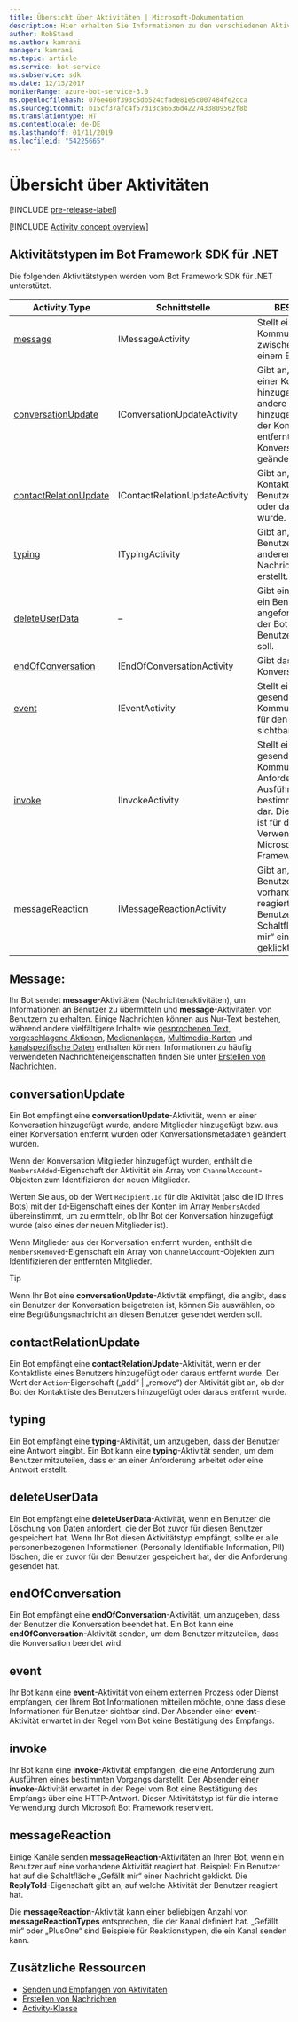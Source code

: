 ```yaml
---
title: Übersicht über Aktivitäten | Microsoft-Dokumentation
description: Hier erhalten Sie Informationen zu den verschiedenen Aktivitätstypen, die im Bot Framework SDK für .NET verfügbar sind.
author: RobStand
ms.author: kamrani
manager: kamrani
ms.topic: article
ms.service: bot-service
ms.subservice: sdk
ms.date: 12/13/2017
monikerRange: azure-bot-service-3.0
ms.openlocfilehash: 076e460f393c5db524cfade81e5c007484fe2cca
ms.sourcegitcommit: b15cf37afc4f57d13ca6636d4227433809562f8b
ms.translationtype: HT
ms.contentlocale: de-DE
ms.lasthandoff: 01/11/2019
ms.locfileid: "54225665"
---
```

# <a name="activities-overview"></a>Übersicht über Aktivitäten

[!INCLUDE [pre-release-label](../includes/pre-release-label-v3.md)]

[!INCLUDE [Activity concept overview](../includes/snippet-dotnet-concept-activity.md)]

## <a name="activity-types-in-the-bot-framework-sdk-for-net"></a>Aktivitätstypen im Bot Framework SDK für .NET

Die folgenden Aktivitätstypen werden vom Bot Framework SDK für .NET unterstützt.

| Activity.Type | Schnittstelle | BESCHREIBUNG |
|------|------|------|
| [message](#message) | IMessageActivity | Stellt eine Kommunikation zwischen einem Bot und einem Benutzer dar. |
| [conversationUpdate](#conversationupdate) | IConversationUpdateActivity | Gibt an, dass der Bot einer Konversation hinzugefügt wurde, andere Mitglieder hinzugefügt bzw. aus der Konversation entfernt wurden oder Konversationsmetadaten geändert wurden. |
| [contactRelationUpdate](#contactrelationupdate) | IContactRelationUpdateActivity | Gibt an, dass der Bot der Kontaktliste eines Benutzers hinzugefügt oder daraus entfernt wurde. |
| [typing](#typing) | ITypingActivity | Gibt an, dass der Benutzer oder Bot am anderen Ende einer Nachricht eine Antwort erstellt. | 
| [deleteUserData](#deleteuserdata) | – | Gibt einem Bot an, dass ein Benutzer angefordert hat, dass der Bot gespeicherte Benutzerdaten löschen soll. |
| [endOfConversation](#endofconversation) | IEndOfConversationActivity | Gibt das Ende einer Konversation an. |
| [event](#event) | IEventActivity | Stellt eine an einen Bot gesendete Kommunikation dar, die für den Benutzer nicht sichtbar ist. |
| [invoke](#invoke) | IInvokeActivity | Stellt eine an einen Bot gesendete Kommunikation für die Anforderung zur Ausführung eines bestimmten Vorgangs dar. Dieser Aktivitätstyp ist für die interne Verwendung durch Microsoft Bot Framework reserviert. |
| [messageReaction](#messagereaction) | IMessageReactionActivity | Gibt an, dass ein Benutzer auf eine vorhandene Aktivität reagiert hat. Beispiel: Ein Benutzer hat auf die Schaltfläche „Gefällt mir“ einer Nachricht geklickt. |

## <a name="message"></a>Message:

Ihr Bot sendet **message**-Aktivitäten (Nachrichtenaktivitäten), um Informationen an Benutzer zu übermitteln und **message**-Aktivitäten von Benutzern zu erhalten. Einige Nachrichten können aus Nur-Text bestehen, während andere vielfältigere Inhalte wie [gesprochenen Text](bot-builder-dotnet-text-to-speech.md), [vorgeschlagene Aktionen](bot-builder-dotnet-add-suggested-actions.md), [Medienanlagen](bot-builder-dotnet-add-media-attachments.md), [Multimedia-Karten](bot-builder-dotnet-add-rich-card-attachments.md) und [kanalspezifische Daten](bot-builder-dotnet-channeldata.md) enthalten können. Informationen zu häufig verwendeten Nachrichteneigenschaften finden Sie unter [Erstellen von Nachrichten](bot-builder-dotnet-create-messages.md).

## <a name="conversationupdate"></a>conversationUpdate

Ein Bot empfängt eine **conversationUpdate**-Aktivität, wenn er einer Konversation hinzugefügt wurde, andere Mitglieder hinzugefügt bzw. aus einer Konversation entfernt wurden oder Konversationsmetadaten geändert wurden. 

Wenn der Konversation Mitglieder hinzugefügt wurden, enthält die `MembersAdded`-Eigenschaft der Aktivität ein Array von `ChannelAccount`-Objekten zum Identifizieren der neuen Mitglieder. 

Werten Sie aus, ob der Wert `Recipient.Id` für die Aktivität (also die ID Ihres Bots) mit der `Id`-Eigenschaft eines der Konten im Array `MembersAdded` übereinstimmt, um zu ermitteln, ob Ihr Bot der Konversation hinzugefügt wurde (also eines der neuen Mitglieder ist).

Wenn Mitglieder aus der Konversation entfernt wurden, enthält die `MembersRemoved`-Eigenschaft ein Array von `ChannelAccount`-Objekten zum Identifizieren der entfernten Mitglieder. 

> [!TIP]
> Wenn Ihr Bot eine **conversationUpdate**-Aktivität empfängt, die angibt, dass ein Benutzer der Konversation beigetreten ist, können Sie auswählen, ob eine Begrüßungsnachricht an diesen Benutzer gesendet werden soll. 

## <a name="contactrelationupdate"></a>contactRelationUpdate

Ein Bot empfängt eine **contactRelationUpdate**-Aktivität, wenn er der Kontaktliste eines Benutzers hinzugefügt oder daraus entfernt wurde. Der Wert der `Action`-Eigenschaft („add“ | „remove“) der Aktivität gibt an, ob der Bot der Kontaktliste des Benutzers hinzugefügt oder daraus entfernt wurde.

## <a name="typing"></a>typing

Ein Bot empfängt eine **typing**-Aktivität, um anzugeben, dass der Benutzer eine Antwort eingibt. Ein Bot kann eine **typing**-Aktivität senden, um dem Benutzer mitzuteilen, dass er an einer Anforderung arbeitet oder eine Antwort erstellt. 

## <a name="deleteuserdata"></a>deleteUserData

Ein Bot empfängt eine **deleteUserData**-Aktivität, wenn ein Benutzer die Löschung von Daten anfordert, die der Bot zuvor für diesen Benutzer gespeichert hat. Wenn Ihr Bot diesen Aktivitätstyp empfängt, sollte er alle personenbezogenen Informationen (Personally Identifiable Information, PII) löschen, die er zuvor für den Benutzer gespeichert hat, der die Anforderung gesendet hat.

## <a name="endofconversation"></a>endOfConversation 

Ein Bot empfängt eine **endOfConversation**-Aktivität, um anzugeben, dass der Benutzer die Konversation beendet hat. Ein Bot kann eine **endOfConversation**-Aktivität senden, um dem Benutzer mitzuteilen, dass die Konversation beendet wird. 

## <a name="event"></a>event

Ihr Bot kann eine **event**-Aktivität von einem externen Prozess oder Dienst empfangen, der Ihrem Bot Informationen mitteilen möchte, ohne dass diese Informationen für Benutzer sichtbar sind. Der Absender einer **event**-Aktivität erwartet in der Regel vom Bot keine Bestätigung des Empfangs.

## <a name="invoke"></a>invoke

Ihr Bot kann eine **invoke**-Aktivität empfangen, die eine Anforderung zum Ausführen eines bestimmten Vorgangs darstellt. Der Absender einer **invoke**-Aktivität erwartet in der Regel vom Bot eine Bestätigung des Empfangs über eine HTTP-Antwort. Dieser Aktivitätstyp ist für die interne Verwendung durch Microsoft Bot Framework reserviert.

## <a name="messagereaction"></a>messageReaction

Einige Kanäle senden **messageReaction**-Aktivitäten an Ihren Bot, wenn ein Benutzer auf eine vorhandene Aktivität reagiert hat. Beispiel: Ein Benutzer hat auf die Schaltfläche „Gefällt mir“ einer Nachricht geklickt. Die **ReplyToId**-Eigenschaft gibt an, auf welche Aktivität der Benutzer reagiert hat.

Die **messageReaction**-Aktivität kann einer beliebigen Anzahl von **messageReactionTypes** entsprechen, die der Kanal definiert hat. „Gefällt mir“ oder „PlusOne“ sind Beispiele für Reaktionstypen, die ein Kanal senden kann. 

## <a name="additional-resources"></a>Zusätzliche Ressourcen

- [Senden und Empfangen von Aktivitäten](bot-builder-dotnet-connector.md)
- [Erstellen von Nachrichten](bot-builder-dotnet-create-messages.md)
- <a href="https://docs.botframework.com/en-us/csharp/builder/sdkreference/dc/d2f/class_microsoft_1_1_bot_1_1_connector_1_1_activity.html" target="_blank">Activity-Klasse</a>
